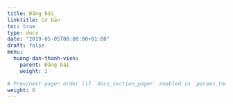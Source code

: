 ```yaml
---
title: Đăng bài
linktitle: Cơ bản
toc: true
type: docs
date: "2019-05-05T00:00:00+01:00"
draft: false
menu:
  huong-dan-thanh-vien:
    parent: Đăng bài
    weight: 2

# Prev/next pager order (if `docs_section_pager` enabled in `params.toml`)
weight: 6
---
```

